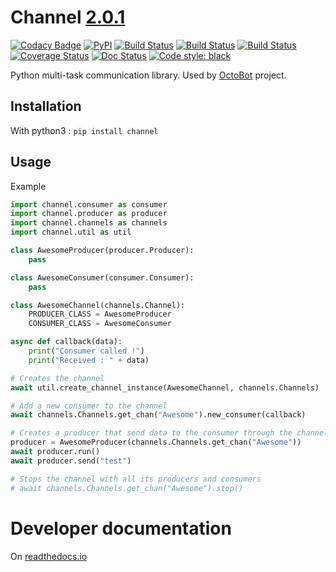 # Channel [2.0.1](https://github.com/Drakkar-Software/channel/blob/master/CHANGELOG.md)
[![Codacy Badge](https://app.codacy.com/project/badge/Grade/523d43c62f1d4de08395752367f5fddc)](https://www.codacy.com/gh/Drakkar-Software/channel/dashboard?utm_source=github.com&amp;utm_medium=referral&amp;utm_content=Drakkar-Software/channel&amp;utm_campaign=Badge_Grade)
[![PyPI](https://img.shields.io/pypi/v/channel.svg)](https://pypi.python.org/pypi/channel/)
[![Build Status](https://api.travis-ci.com/Drakkar-Software/OctoBot-Channels.svg?branch=master)](https://travis-ci.com/Drakkar-Software/OctoBot-Channels) 
[![Build Status](https://dev.azure.com/drakkarsoftware/channel/_apis/build/status/Drakkar-Software.channel?branchName=master)](https://dev.azure.com/drakkarsoftware/channel/_build/latest?definitionId=3&branchName=master)
[![Build Status](https://cloud.drone.io/api/badges/Drakkar-Software/channel/status.svg)](https://cloud.drone.io/Drakkar-Software/channel)
[![Coverage Status](https://coveralls.io/repos/github/Drakkar-Software/OctoBot-Channels/badge.svg?branch=master)](https://coveralls.io/github/Drakkar-Software/OctoBot-Channels?branch=master)
[![Doc Status](https://readthedocs.org/projects/octobot-channels/badge/?version=stable)](https://octobot-channels.readthedocs.io/en/stable/?badge=stable)
[![Code style: black](https://img.shields.io/badge/code%20style-black-000000.svg)](https://github.com/psf/black)

Python multi-task communication library. Used by [OctoBot](https://github.com/Drakkar-Software/OctoBot) project.

## Installation
With python3 : `pip install channel`

## Usage
Example
```python
import channel.consumer as consumer
import channel.producer as producer
import channel.channels as channels
import channel.util as util

class AwesomeProducer(producer.Producer):
    pass

class AwesomeConsumer(consumer.Consumer):
    pass

class AwesomeChannel(channels.Channel):
    PRODUCER_CLASS = AwesomeProducer
    CONSUMER_CLASS = AwesomeConsumer

async def callback(data):
    print("Consumer called !")
    print("Received : " + data)

# Creates the channel
await util.create_channel_instance(AwesomeChannel, channels.Channels)

# Add a new consumer to the channel
await channels.Channels.get_chan("Awesome").new_consumer(callback)

# Creates a producer that send data to the consumer through the channel
producer = AwesomeProducer(channels.Channels.get_chan("Awesome"))
await producer.run()
await producer.send("test")

# Stops the channel with all its producers and consumers
# await channels.Channels.get_chan("Awesome").stop()
```

# Developer documentation
On [readthedocs.io](https://octobot-channels.readthedocs.io/en/latest/)
